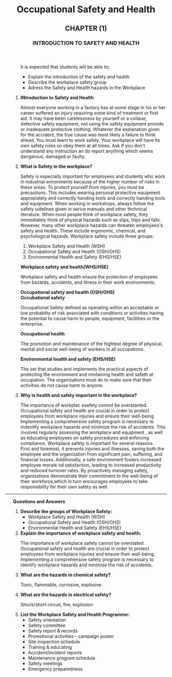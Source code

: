 <!DOCTYPE html>
<html lang="en">
<head>
    <meta charset="UTF-8">
    <meta name="viewport" content="width=device-width, initial-scale=1.0">
    <link rel="stylesheet" type="text/css" href="style.css">
</head>
<body>
    <!-- Your HTML content goes here -->
</body>
</html>
    <meta charset="UTF-8">
    <meta name="viewport" content="width=device-width, initial-scale=1.0">
    <link rel="stylesheet" href="styles.css">
</head>
<body>
    <header>
        <h1>Occupational Safety and Health</h1>
        <h2>CHAPTER (1)</h2>
        <h3>INTRODUCTION TO SAFETY AND HEALTH</h3>
    </header><ul>
            <ul><section>
                    <p> It is expected that students will be able to;</p>
                     <ul>
                        <li>Explain the introduction of the safety and health</li>
                        <li>Describe the workplace safety group</li>
                        <li>Adress the Safety and Health hazards in the Workplace</li>
                    </ul>
                </section>
            </ul>
            <section>
                    <ol>
                        <li>
                            <strong>INtroduction to Safety and Health</strong>
                            <p>Almost everyone worknig in a factory has at some stage in his or her career suffered an injury requiring some kind
                                of treatment or first aid. It may have been carelessness by yourself or a collaue, defective safety equipment, not
                                using the safety equipment provide or inadequate protective clothing. Whatever the explanation given for the accident,
                                the true cause was most likely a failure to think ahead. You must learn to work safely. Your workplace will have its own
                                safety rules so obey them at all times. Ask if you don't understand any instruction an do report anything which seems 
                                dangerous, damaged or faulty.
                            </p>
                        </li>
                        <li>
                            <div>
                                <strong>What is Safety in the workplace?</strong>
                            <p>Safety is especially important for employees and students who work in industrial enironments because of the higher number of risks in these areas. To protect yourself from injuries, you must be precautions. This includes wearing personal protective equipment appropiately and correctly handing tools and
                                correctly handing tools and equipment. When working in workshops, always follow the safety uidelines given in serice manuals and other thchnical literature. When most people think of workplace safety, they immediately think of physical hazards such as slips, trips and falls. Nowever, many other 
                                workplace hazards can threaten employees's safety and health. These include ergonomic, chemical, and psychological hazards. Workplace safety include three groups:
                                <ol><li>Workplace Safety and Health (WSH)</li>
                                    <li>Occupational Safety and Health (OSH/OHS)</li>
                                    <li>Environmental Health and Safety (EHS/HSE)</li>
                                </ol>
                            </p>
                                <div>
                                    <strong>Workplace safety and health(WHS/HSE)</strong>
                                    <p>Workplace safety and health ensure the protection of employees from bazards, accidents, and illness in their work environments.</p>
                                </div>
                                <div>
                                    <strong>
                                    <div>Occupational safety and health (OSH/OHS)</div>
                                    <div>Occubational safety</div>
                                    </strong>
                                             <p>
                                                Occupational Safety defined as operating within an acceptable or low probablity of risk associated with conditions or activities having the potential to cause harm to people,
                                                equipment, facillities or the enterprise.
                                            </p>
                                                <div>
                                                    <strong> Occupational health</strong>
                                                </div>
                                                <p>
                                                    The promotion and maintenance of the hightest degree of physical, mental and social well-being of workers in all occupations.
                                                </p>
                                                <div>
                                                    <strong>Environmental health and safety (EHS/HSE)</strong>
                                                    <p>
                                                        The set that studies and implements the practical aspects of protecting the environment and mintaining health and safeth at
                                                        occupation. The organizations must do to make sure that their activities do not cause harm to anyone.
                                                    </p>
                                                </div>   
                                </div>
                        </li>
                        <li><strong>Why is health and safety important in the workplace?</strong></li>
                        <p> The importance of workplac esafety connot be overstanted. Occupational safety and health are crucial in order to protect employees from workplace injuries and ensure their well-being
                            Implementing a comprehensive safety program is necessary to indentify workplace hazards and minimize the risk of accidents. This involves regularly assessing the workplace and equipment
                            , as well as educating employees on safety procedures and enforcing compliance. Workplace safety is important for several reasons.<br>
                            First and foremost, it prevents injuries and illnesses, saving both the employee and the organization from significant pain, suffering, and financial losses. Additionally, a safe environment 
                            fosters increased employee morale nd satisfaction, leading to increased productivity and reduced turnover rates. By proactively managing safety, organizations demonstrate their commitment to the 
                            well-being of their workforce,which in turn encourages employees to take responsibility for their own safety as well.
                        </p>
                    </ol>
                </ul>
            </section>
            <hr>
    <ul>
        <section>
        <h><strong>Questions and Answers</strong></h>
        <ol>
            <li>
                <strong>Describe the groups of Workplace Safety:</strong>
                <ul>
                    <li>Workplace Safety and Health (WSH)</li>
                    <li>Occupational Safety and Health (OSH/OHS)</li>
                    <li>Environmental Health and Safety (EHS/HSE)</li>
                </ul>
            </li>
            <li>
                <strong>Explain the importance of workplace safety and health:</strong>
                <p>The importance of workplace safety cannot be overstated. Occupational safety and health are crucial in order to protect employees from workplace injuries and ensure their well-being. Implementing a comprehensive safety program is necessary to identify workplace hazards and minimize the risk of accidents.</p>
            </li>
            <li>
                <strong>What are the hazards in chemical safety?</strong>
                <p>Toxic, flammable, corrosive, explosive</p>
            </li>
            <li>
                <strong>What are the hazards in electrical safety?</strong>
                <p>Shock/short circuit, fire, explosion</p>
            </li>
            <li>
                <strong>List the Workplace Safety and Health Programme:</strong>
                <ul>
                    <li>Safety orientation</li>
                    <li>Safety committee</li>
                    <li>Safety report & records</li>
                    <li>Promotional activities – campaign poster</li>
                    <li>Site inspection schedule</li>
                    <li>Training & educating</li>
                    <li>Accident/incident reports</li>
                    <li>Maintenance program schedule</li>
                    <li>Safety meetings</li>
                    <li>Emergency preparedness</li>
                </ul>
            </li>
        </ol>
    </ul>
    </section>
</body>
</html>
